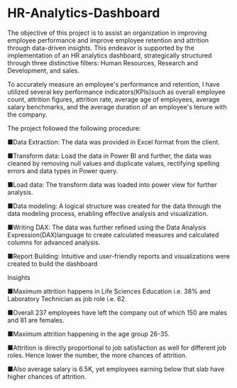 # HR-Analytics-Dashboard

The objective of this project is to assist an organization in improving employee performance and improve employee retention and attrition through data-driven insights. This endeavor is supported by the implementation of an HR analytics dashboard, strategically structured through three distinctive filters: Human Resources, Research and Development, and sales.

To accurately measure an employee's performance and retention, I have utilized several key performance indicators(KPIs)such as overall employee count, attrition figures, attrition rate, average age of employees, average salary benchmarks, and the average duration of an employee's tenure with the company.

The project followed the following procedure:

■Data Extraction: The data was provided in Excel format from the client.

■Transform data: Load the data in Power BI and further, the data was cleaned by removing null values and duplicate values, rectifying spelling errors and data types in Power query.

■Load data: The transform data was loaded into power view for further analysis.

■Data modeling: A logical structure was created for the data through the data modeling process, enabling effective analysis and visualization.

■Writing DAX: The data was further refined using the Data Analysis Expression(DAX)language to create calculated measures and calculated columns for advanced analysis.

■Report Building: Intuitive and user-friendly reports and visualizations were created to build the dashboard

Insights

■Maximum attrition happens in Life Sciences Education i.e. 38% and Laboratory Technician as job role i.e. 62.

■Overall 237 employees have left the company out of which 150 are males and 81 are females.

■Maximum attrition happening in the age group 26-35.

■Attrition is directly proportional to job satisfaction as well for different job roles. Hence lower the number, the more chances of attrition.

■Also average salary is 6.5K, yet employees earning below that slab have higher chances of attrition.

